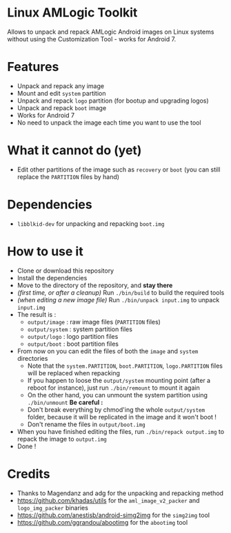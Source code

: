 # Linux AMLogic Toolkit

Allows to unpack and repack AMLogic Android images on Linux systems without using the Customization Tool - works for Android 7.

# Features
* Unpack and repack any image
* Mount and edit `system` partition
* Unpack and repack `logo` partition (for bootup and upgrading logos)
* Unpack and repack `boot` image
* Works for Android 7
* No need to unpack the image each time you want to use the tool

# What it cannot do (yet)
* Edit other partitions of the image such as `recovery` or `boot` (you can still replace the `PARTITION` files by hand)

# Dependencies
* `libblkid-dev` for unpacking and repacking `boot.img`

# How to use it
* Clone or download this repository
* Install the dependencies
* Move to the directory of the repository, and **stay there**
* *(first time, or after a cleanup)* Run `./bin/build` to build the required tools
* *(when editing a new image file)* Run `./bin/unpack input.img` to unpack `input.img`
* The result is :
    * `output/image` : raw image files (`PARTITION` files)
    * `output/system` : system partition files
    * `output/logo` : logo partition files
    * `output/boot` : boot partition files
* From now on you can edit the files of both the `image` and `system` directories
    * Note that the `system.PARTITION`, `boot.PARTITION`, `logo.PARTITION` files will be replaced when repacking
    * If you happen to loose the `output/system` mounting point (after a reboot for instance), just run `./bin/remount` to mount it again
    * On the other hand, you can unmount the system partition using `./bin/unmount`
**Be careful :**
    * Don't break everything by chmod'ing the whole `output/system` folder, because it will be replicated in the image and it won't boot !
    * Don't rename the files in `output/boot.img`
* When you have finished editing the files, run `./bin/repack output.img` to repack the image to `output.img`
* Done !

# Credits

* Thanks to Magendanz and adg for the unpacking and repacking method
* https://github.com/khadas/utils for the `aml_image_v2_packer` and `logo_img_packer` binaries
* https://github.com/anestisb/android-simg2img for the `simg2img` tool
* https://github.com/ggrandou/abootimg for the `abootimg` tool



